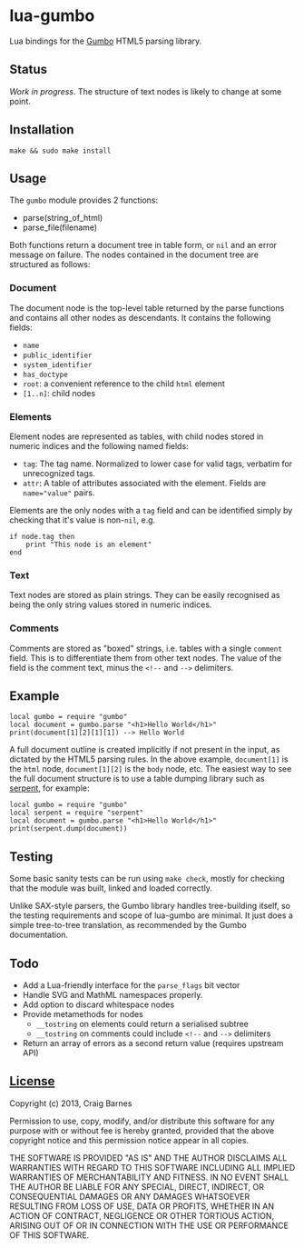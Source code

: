 lua-gumbo
=========

Lua bindings for the [Gumbo] HTML5 parsing library.

Status
------

*Work in progress*. The structure of text nodes is likely to change at
some point.

Installation
------------

    make && sudo make install

Usage
-----

The `gumbo` module provides 2 functions:

* parse(string_of_html)
* parse_file(filename)

Both functions return a document tree in table form, or `nil` and an
error message on failure. The nodes contained in the document tree are
structured as follows:

### Document

The document node is the top-level table returned by the parse functions
and contains all other nodes as descendants. It contains the following
fields:

* `name`
* `public_identifier`
* `system_identifier`
* `has_doctype`
* `root`: a convenient reference to the child `html` element
* `[1..n]`: child nodes

### Elements

Element nodes are represented as tables, with child nodes stored in numeric
indices and the following named fields:

* `tag`: The tag name. Normalized to lower case for valid tags,
  verbatim for unrecognized tags.
* `attr`: A table of attributes associated with the element. Fields are
  `name="value"` pairs.

Elements are the only nodes with a `tag` field and can be identified simply
by checking that it's value is non-`nil`, e.g.

    if node.tag then
        print "This node is an element"
    end

### Text

Text nodes are stored as plain strings. They can be easily recognised as
being the only string values stored in numeric indices.

### Comments

Comments are stored as "boxed" strings, i.e. tables with a single `comment`
field. This is to differentiate them from other text nodes. The value of
the field is the comment text, minus the `<!--` and `-->` delimiters.

Example
-------

    local gumbo = require "gumbo"
    local document = gumbo.parse "<h1>Hello World</h1>"
    print(document[1][2][1][1]) --> Hello World

A full document outline is created implicitly if not present in the input,
as dictated by the HTML5 parsing rules. In the above example, `document[1]`
is the `html` node, `document[1][2]` is the `body` node, etc.  The easiest
way to see the full document structure is to use a table dumping library
such as [serpent], for example:

    local gumbo = require "gumbo"
    local serpent = require "serpent"
    local document = gumbo.parse "<h1>Hello World</h1>"
    print(serpent.dump(document))

Testing
-------

Some basic sanity tests can be run using `make check`, mostly for
checking that the module was built, linked and loaded correctly.

Unlike SAX-style parsers, the Gumbo library handles tree-building
itself, so the testing requirements and scope of lua-gumbo are minimal.
It just does a simple tree-to-tree translation, as recommended by the
Gumbo documentation.

Todo
----

* Add a Lua-friendly interface for the `parse_flags` bit vector
* Handle SVG and MathML namespaces properly.
* Add option to discard whitespace nodes
* Provide metamethods for nodes
  * `__tostring` on elements could return a serialised subtree
  * `__tostring` on comments could include `<!--` and `-->` delimiters
* Return an array of errors as a second return value (requires upstream API)

[License]
---------

Copyright (c) 2013, Craig Barnes

Permission to use, copy, modify, and/or distribute this software for any
purpose with or without fee is hereby granted, provided that the above
copyright notice and this permission notice appear in all copies.

THE SOFTWARE IS PROVIDED "AS IS" AND THE AUTHOR DISCLAIMS ALL WARRANTIES
WITH REGARD TO THIS SOFTWARE INCLUDING ALL IMPLIED WARRANTIES OF
MERCHANTABILITY AND FITNESS. IN NO EVENT SHALL THE AUTHOR BE LIABLE FOR ANY
SPECIAL, DIRECT, INDIRECT, OR CONSEQUENTIAL DAMAGES OR ANY DAMAGES
WHATSOEVER RESULTING FROM LOSS OF USE, DATA OR PROFITS, WHETHER IN AN ACTION
OF CONTRACT, NEGLIGENCE OR OTHER TORTIOUS ACTION, ARISING OUT OF OR IN
CONNECTION WITH THE USE OR PERFORMANCE OF THIS SOFTWARE.


[License]: http://en.wikipedia.org/wiki/ISC_license "ISC License"
[Gumbo]: https://github.com/google/gumbo-parser
[serpent]: https://github.com/pkulchenko/serpent
